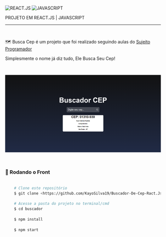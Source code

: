 </br>

<img align="center" alt="REACT.JS" 
        src="https://img.shields.io/badge/React-20232A?style=for-the-badge&logo=react&logoColor=61DAFB">
<img align="center" alt="JAVASCRIPT" 
        src="https://img.shields.io/badge/JavaScript-F7DF1E?style=for-the-badge&logo=javascript&logoColor=black">
       
<p>PROJETO EM REACT.JS | JAVASCRIPT</p>
<hr>
</br>
    <p aling="center"> 🗺️ Busca Cep é um projeto que foi realizado seguindo aulas do <a href="https://www.youtube.com/watch?v=oy4cbqE1_qc&ab_channel=Sujeitoprogramador"> Sujeito Programador </a> </p>
    <p> Simplesmente o nome já diz tudo, Ele Busca Seu Cep! </p>
</br>
       
<img align="center" alt="IMAGEMPROJETO" 
        src="./src/images/ImagemDoProjeto.png" height="250px">
    
</br>

### 🎲 Rodando o Front 

```bash

    # Clone este repositório  
    $ git clone <https://github.com/KayoSilva19/Buscador-De-Cep-Ract.Js.git>

    # Acesse a pasta do projeto no terminal/cmd
    $ cd buscador

    $ npm install

    $ npm start

```
